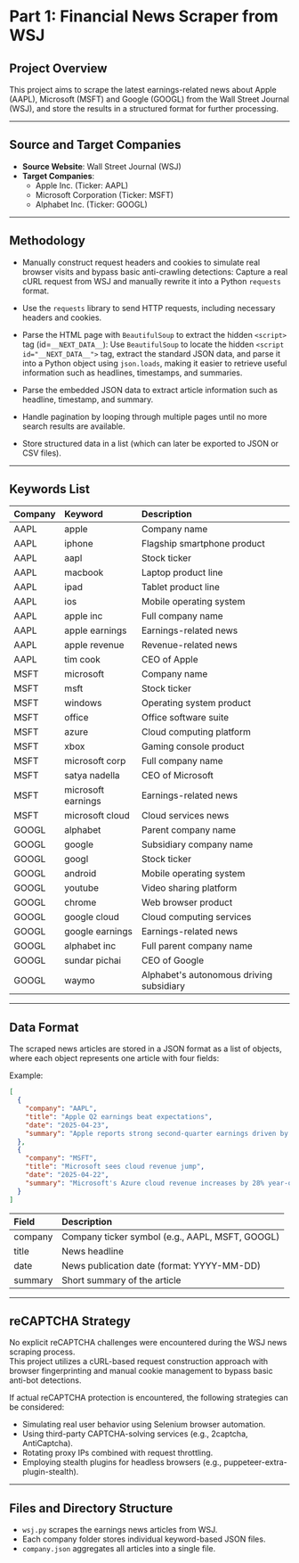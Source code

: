 # Part 1: Financial News Scraper from WSJ

## Project Overview

This project aims to scrape the latest earnings-related news about Apple (AAPL), Microsoft (MSFT) and Google (GOOGL) from the Wall Street Journal (WSJ), and store the results in a structured format for further processing.

---

## Source and Target Companies

- **Source Website**: Wall Street Journal (WSJ)
- **Target Companies**:
  - Apple Inc. (Ticker: AAPL)
  - Microsoft Corporation (Ticker: MSFT)
  - Alphabet Inc. (Ticker: GOOGL)

---

## Methodology

- Manually construct request headers and cookies to simulate real browser visits and bypass basic anti-crawling detections: Capture a real cURL request from WSJ and manually rewrite it into a Python `requests` format.
  
- Use the `requests` library to send HTTP requests, including necessary headers and cookies.
  
- Parse the HTML page with `BeautifulSoup` to extract the hidden `<script>` tag (id=`__NEXT_DATA__`): Use `BeautifulSoup` to locate the hidden `<script id="__NEXT_DATA__">` tag, extract the standard JSON data, and parse it into a Python object using `json.loads`, making it easier to retrieve useful information such as headlines, timestamps, and summaries.
  
- Parse the embedded JSON data to extract article information such as headline, timestamp, and summary.
  
- Handle pagination by looping through multiple pages until no more search results are available.
  
- Store structured data in a list (which can later be exported to JSON or CSV files).


---

## Keywords List

| Company | Keyword | Description |
|:--------|:--------|:------------|
| AAPL | apple | Company name |
| AAPL | iphone | Flagship smartphone product |
| AAPL | aapl | Stock ticker |
| AAPL | macbook | Laptop product line |
| AAPL | ipad | Tablet product line |
| AAPL | ios | Mobile operating system |
| AAPL | apple inc | Full company name |
| AAPL | apple earnings | Earnings-related news |
| AAPL | apple revenue | Revenue-related news |
| AAPL | tim cook | CEO of Apple |
| MSFT | microsoft | Company name |
| MSFT | msft | Stock ticker |
| MSFT | windows | Operating system product |
| MSFT | office | Office software suite |
| MSFT | azure | Cloud computing platform |
| MSFT | xbox | Gaming console product |
| MSFT | microsoft corp | Full company name |
| MSFT | satya nadella | CEO of Microsoft |
| MSFT | microsoft earnings | Earnings-related news |
| MSFT | microsoft cloud | Cloud services news |
| GOOGL | alphabet | Parent company name |
| GOOGL | google | Subsidiary company name |
| GOOGL | googl | Stock ticker |
| GOOGL | android | Mobile operating system |
| GOOGL | youtube | Video sharing platform |
| GOOGL | chrome | Web browser product |
| GOOGL | google cloud | Cloud computing services |
| GOOGL | google earnings | Earnings-related news |
| GOOGL | alphabet inc | Full parent company name |
| GOOGL | sundar pichai | CEO of Google |
| GOOGL | waymo | Alphabet's autonomous driving subsidiary |

---

## Data Format

The scraped news articles are stored in a JSON format as a list of objects, where each object represents one article with four fields:

Example:
```json
[
  {
    "company": "AAPL",
    "title": "Apple Q2 earnings beat expectations",
    "date": "2025-04-23",
    "summary": "Apple reports strong second-quarter earnings driven by iPhone sales."
  },
  {
    "company": "MSFT",
    "title": "Microsoft sees cloud revenue jump",
    "date": "2025-04-22",
    "summary": "Microsoft's Azure cloud revenue increases by 28% year-over-year."
  }
]
```
| Field    | Description |
|:---------|:------------|
| company  | Company ticker symbol (e.g., AAPL, MSFT, GOOGL) |
| title    | News headline |
| date     | News publication date (format: YYYY-MM-DD) |
| summary  | Short summary of the article |

---

## reCAPTCHA Strategy

No explicit reCAPTCHA challenges were encountered during the WSJ news scraping process.  
This project utilizes a cURL-based request construction approach with browser fingerprinting and manual cookie management to bypass basic anti-bot detections.

If actual reCAPTCHA protection is encountered, the following strategies can be considered:
- Simulating real user behavior using Selenium browser automation.
- Using third-party CAPTCHA-solving services (e.g., 2captcha, AntiCaptcha).
- Rotating proxy IPs combined with request throttling.
- Employing stealth plugins for headless browsers (e.g., puppeteer-extra-plugin-stealth).

---

## Files and Directory Structure


- `wsj.py` scrapes the earnings news articles from WSJ.
- Each company folder stores individual keyword-based JSON files.
- `company.json` aggregates all articles into a single file.
